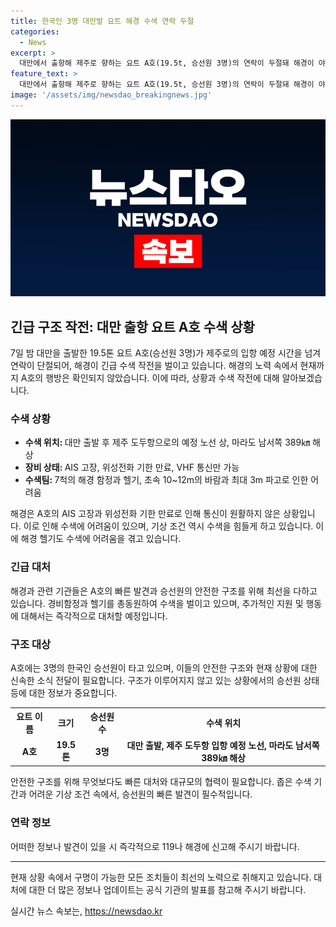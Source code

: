 ```yaml
---
title: 한국인 3명 대만발 요트 해경 수색 연락 두절
categories:
  - News
excerpt: >
  대만에서 출항해 제주로 향하는 요트 A호(19.5t, 승선원 3명)의 연락이 두절돼 해경이 야간 수색을 벌이고 있다. 지난 4일 대만을 떠나 8일 제주 도두항에 도착 예정이었던 A호는 마지막으로 6일 오전 10시에 마라도 남서쪽 해상에서 확인됐다. 현재 AIS가 고장나 연락이 두절된 상황이며, 해경은 3천t급 경비함정과 헬기를 투입해 수색을 벌이고 있지만, 기상 조건이 좋지 않아 어려움을 겪고 있다. 3명의 한국 승선원이 탑승한 A호의 안전을 우려하여 대대적인 수색 작업이 진행 중이다.
feature_text: >
  대만에서 출항해 제주로 향하는 요트 A호(19.5t, 승선원 3명)의 연락이 두절돼 해경이 야간 수색을 벌이고 있다. 지난 4일 대만을 떠나 8일 제주 도두항에 도착 예정이었던 A호는 마지막으로 6일 오전 10시에 마라도 남서쪽 해상에서 확인됐다. 현재 AIS가 고장나 연락이 두절된 상황이며, 해경은 3천t급 경비함정과 헬기를 투입해 수색을 벌이고 있지만, 기상 조건이 좋지 않아 어려움을 겪고 있다. 3명의 한국 승선원이 탑승한 A호의 안전을 우려하여 대대적인 수색 작업이 진행 중이다.
image: '/assets/img/newsdao_breakingnews.jpg'
---
```


<p><img src="/assets/img/newsdao_breakingnews.jpg" alt="ontimetimes 속보" /></p>

<h2 data-ke-size="size26">긴급 구조 작전: 대만 출항 요트 A호 수색 상황</h2>

<p data-ke-size="size16">7일 밤 대만을 출발한 19.5톤 요트 A호(승선원 3명)가 제주로의 입항 예정 시간을 넘겨 연락이 단절되어, 해경이 긴급 수색 작전을 벌이고 있습니다. 해경의 노력 속에서 현재까지 A호의 행방은 확인되지 않았습니다. 이에 따라, 상황과 수색 작전에 대해 알아보겠습니다.</p>

<h3>수색 상황</h3>

<ul>
    <li><b>수색 위치: </b>대만 출발 후 제주 도두항으로의 예정 노선 상, 마라도 남서쪽 389㎞ 해상</li>
    <li><b>장비 상태: </b>AIS 고장, 위성전화 기한 만료, VHF 통신만 가능</li>
    <li><b>수색팀: </b>7척의 해경 함정과 헬기, 초속 10~12m의 바람과 최대 3m 파고로 인한 어려움</li>
</ul>

<p data-ke-size="size16">해경은 A호의 AIS 고장과 위성전화 기한 만료로 인해 통신이 원활하지 않은 상황입니다. 이로 인해 수색에 어려움이 있으며, 기상 조건 역시 수색을 힘들게 하고 있습니다. 이에 해경 헬기도 수색에 어려움을 겪고 있습니다.</p>

<h3>긴급 대처</h3>

<p data-ke-size="size16">해경과 관련 기관들은 A호의 빠른 발견과 승선원의 안전한 구조를 위해 최선을 다하고 있습니다. 경비함정과 헬기를 총동원하여 수색을 벌이고 있으며, 추가적인 지원 및 행동에 대해서는 즉각적으로 대처할 예정입니다.</p>

<h3>구조 대상</h3>

<p data-ke-size="size16">A호에는 3명의 한국인 승선원이 타고 있으며, 이들의 안전한 구조와 현재 상황에 대한 신속한 소식 전달이 필요합니다. 구조가 이루어지지 않고 있는 상황에서의 승선원 상태 등에 대한 정보가 중요합니다.</p>

<table>
    <tr>
        <th>요트 이름</th>
        <th>크기</th>
        <th>승선원 수</th>
        <th>수색 위치</th>
    </tr>
    <tr>
        <td style="text-align: center; height: 17px;"><b>A호</b></td>
        <td style="text-align: center; height: 17px;"><b>19.5톤</b></td>
        <td style="text-align: center; height: 17px;"><b>3명</b></td>
        <td style="text-align: center; height: 17px;"><b>대만 출발, 제주 도두항 입항 예정 노선, 마라도 남서쪽 389㎞ 해상</b></td>
    </tr>
</table>

<p data-ke-size="size16">안전한 구조를 위해 무엇보다도 빠른 대처와 대규모의 협력이 필요합니다. 좁은 수색 기간과 어려운 기상 조건 속에서, 승선원의 빠른 발견이 필수적입니다.</p>

<h3>연락 정보</h3>

<p data-ke-size="size16">어떠한 정보나 발견이 있을 시 즉각적으로 119나 해경에 신고해 주시기 바랍니다.</p>

<hr>

<p data-ke-size="size16">현재 상황 속에서 구명이 가능한 모든 조치들이 최선의 노력으로 취해지고 있습니다. 대처에 대한 더 많은 정보나 업데이트는 공식 기관의 발표를 참고해 주시기 바랍니다.</p>
실시간 뉴스 속보는, <a href="https://newsdao.kr" rel="dofollow">https://newsdao.kr</a>


